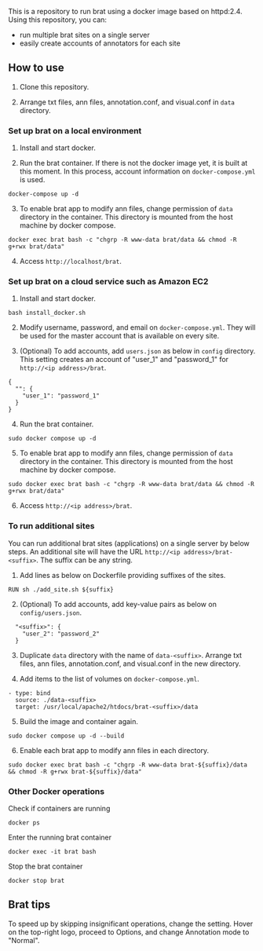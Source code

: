 This is a repository to run brat using a docker image based on httpd:2.4. Using this repository, you can:

- run multiple brat sites on a single server
- easily create accounts of annotators for each site

## How to use

1. Clone this repository.

2. Arrange txt files, ann files, annotation.conf, and visual.conf in `data` directory.

### Set up brat on a local environment

1. Install and start docker.

2. Run the brat container. If there is not the docker image yet, it is built at this moment. In this process, account information on `docker-compose.yml` is used.
```
docker-compose up -d
```

3. To enable brat app to modify ann files, change permission of `data` directory in the container. This directory is mounted from the host machine by docker compose.
```
docker exec brat bash -c "chgrp -R www-data brat/data && chmod -R g+rwx brat/data"
```

4. Access `http://localhost/brat`.

### Set up brat on a cloud service such as Amazon EC2

1. Install and start docker.
```
bash install_docker.sh
```

2. Modify username, password, and email on `docker-compose.yml`. They will be used for the master account that is available on every site.

3. (Optional) To add accounts, add `users.json` as below in `config` directory. This setting creates an account of "user_1" and "password_1" for `http://<ip address>/brat`.
```
{
  "": {
    "user_1": "password_1"
  }
}
```

4. Run the brat container.
```
sudo docker compose up -d
```

5. To enable brat app to modify ann files, change permission of `data` directory in the container. This directory is mounted from the host machine by docker compose.
```
sudo docker exec brat bash -c "chgrp -R www-data brat/data && chmod -R g+rwx brat/data"
```

6. Access `http://<ip address>/brat`.

### To run additional sites

You can run additional brat sites (applications) on a single server by below steps. An additional site will have the URL `http://<ip address>/brat-<suffix>`. The suffix can be any string.

1. Add lines as below on Dockerfile providing suffixes of the sites.
```
RUN sh ./add_site.sh ${suffix}
```

2. (Optional) To add accounts, add key-value pairs as below on `config/users.json`.
```
  "<suffix>": {
    "user_2": "password_2"
  }
```

3. Duplicate `data` directory with the name of `data-<suffix>`. Arrange txt files, ann files, annotation.conf, and visual.conf in the new directory.

4. Add items to the list of volumes on `docker-compose.yml`.
```
- type: bind
  source: ./data-<suffix>
  target: /usr/local/apache2/htdocs/brat-<suffix>/data
```

5. Build the image and container again.
```
sudo docker compose up -d --build
```

6. Enable each brat app to modify ann files in each directory.
```
sudo docker exec brat bash -c "chgrp -R www-data brat-${suffix}/data && chmod -R g+rwx brat-${suffix}/data"
```

### Other Docker operations

Check if containers are running
```
docker ps
```

Enter the running brat container
```
docker exec -it brat bash
```

Stop the brat container
```
docker stop brat
```

## Brat tips

To speed up by skipping insignificant operations, change the setting. Hover on the top-right logo, proceed to Options, and change Annotation mode to "Normal".
